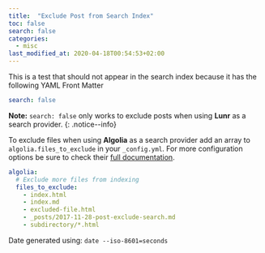 ```yaml
---
title:  "Exclude Post from Search Index"
toc: false
search: false
categories: 
  - misc
last_modified_at: 2020-04-18T00:54:53+02:00
---
```


This is a test that should not appear in the search index because it has the following YAML Front Matter

```yaml
search: false
```

**Note:** `search: false` only works to exclude posts when using **Lunr** as a search provider.
{: .notice--info}

To exclude files when using **Algolia** as a search provider add an array to `algolia.files_to_exclude` in your `_config.yml`. For more configuration options be sure to check their [full documentation](https://community.algolia.com/jekyll-algolia/options.html).

```yaml
algolia:
  # Exclude more files from indexing
  files_to_exclude:
    - index.html
    - index.md
    - excluded-file.html
    - _posts/2017-11-28-post-exclude-search.md
    - subdirectory/*.html
```

Date generated using: `date --iso-8601=seconds`
